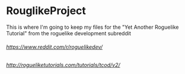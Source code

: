 # RouglikeProject

This is where I'm going to keep my files for the "Yet Another Roguelike Tutorial" from the roguelike development subreddit
###### https://www.reddit.com/r/roguelikedev/
###### http://rogueliketutorials.com/tutorials/tcod/v2/
